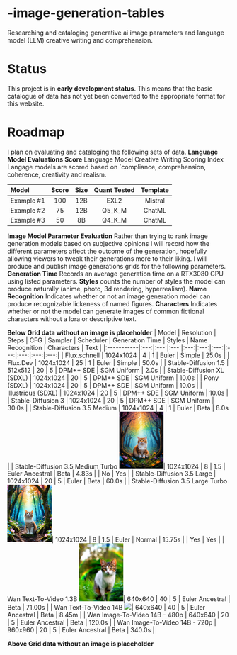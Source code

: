 # -image-generation-tables
Researching and cataloging generative ai image parameters and language model (LLM) creative writing and comprehension.

# Status
This project is in **early development status**. This means that the basic catalogue of data has not yet been converted to the appropriate format for this website.

# Roadmap
I plan on evaluating and cataloging the following sets of data.
**Language Model Evaluations**
**Score** Language Model Creative Writing Scoring Index
Langage models are scored based on `compliance, comprehension, coherence, creativity and realism.

| Model | Score | Size | Quant Tested | Template |
|:-----------|:---:|:---:|:---:|:---:|
| Example #1 | 100 | 12B | EXL2 | Mistral |
| Example #2 | 75 | 12B | Q5_K_M | ChatML |
| Example #3 | 50 | 8B | Q4_K_M | ChatML |

**Image Model Parameter Evaluation**
Rather than trying to rank image generation models based on subjective opinions I will record how the different parameters affect the outcome of the generation, hopefully allowing viewers to tweak their generations more to their liking. 
I will produce and publish image generations grids for the following parameters. 
**Generation Time** Records an average generation time on a RTX3080 GPU using listed parameters.
**Styles** counts the number of styles the model can produce naturally (anime, photo, 3d rendering, hyperrealism). 
**Name Recognition** Indicates whether or not an image generation model can produce recognizable lickeness of named figures. 
**Characters** Indicates whether or not the model can generate images of common fictional characters without a lora or descriptive text.

**Below Grid data without an image is placeholder**
| Model | Resolution | Steps | CFG | Sampler | Scheduler | Generation Time | Styles | Name Recognition | Characters | Text |
|:-----------|:---:|:---:|:---:|:---:|:---:|:---:|:---:|:---:|:---:|:---:|
| Flux.schnell | 1024x1024 | 4 | 1 | Euler | Simple | 25.0s |
| Flux.Dev | 1024x1024 | 25 | 1 | Euler | Simple | 50.0s |
| Stable-Diffusion 1.5 | 512x512 | 20 | 5 | DPM++ SDE | SGM Uniform | 2.0s |
| Stable-Diffusion XL (SDXL) | 1024x1024 | 20 | 5 | DPM++ SDE | SGM Uniform | 10.0s |
| Pony (SDXL) | 1024x1024 | 20 | 5 | DPM++ SDE | SGM Uniform | 10.0s |
| Illustrious (SDXL) | 1024x1024 | 20 | 5 | DPM++ SDE | SGM Uniform | 10.0s |
| Stable-Diffusion 3 | 1024x1024 | 20 | 5 | DPM++ SDE | SGM Uniform | 30.0s |
| Stable-Diffusion 3.5 Medium | 1024x1024 | 4 | 1 | Euler | Beta | 8.0s |
| Stable-Diffusion 3.5 Medium Turbo <img src="https://github.com/Baratan-creates/-image-generation-tables/blob/main/Image-Generation/SD3.5MediumTurbo.png?raw=true" width="100">| 1024x1024 | 8 | 1.5 | Euler Ancestral | Beta | 4.83s | | No | Yes |
| Stable-Diffusion 3.5 Large | 1024x1024 | 20 | 5 | Euler | Beta | 60.0s |
| Stable-Diffusion 3.5 Large Turbo <img src="https://github.com/Baratan-creates/-image-generation-tables/blob/main/Image-Generation/SD3.5LargeTurbo.png?raw=true" width="100">| 1024x1024 | 8 | 1.5 | Euler | Normal | 15.75s | | Yes | Yes |
| Wan Text-To-Video 1.3B <img src="https://github.com/Baratan-creates/-image-generation-tables/raw/refs/heads/main/Image-Generation/wan-text-to-image-1.3b.webp" width="100">| 640x640 | 40 | 5 | Euler Ancestral | Beta | 71.00s |
| Wan Text-To-Video 14B <img src="https://github.com/Baratan-creates/-image-generation-tables/raw/refs/heads/main/Image-Generation/wan-text-to-image-14b.webp" width="100">| 640x640 | 40 | 5 | Euler Ancestral | Beta | 8.45m |
| Wan Image-To-Video 14B - 480p | 640x640 | 20 | 5 | Euler Ancestral | Beta | 120.0s |
| Wan Image-To-Video 14B - 720p | 960x960 | 20 | 5 | Euler Ancestral | Beta | 340.0s |

**Above Grid data without an image is placeholder**
